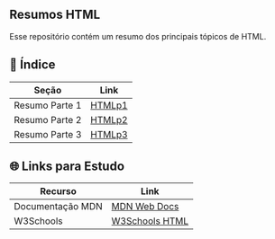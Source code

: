 ## Resumos HTML
Esse repositório contém um resumo dos principais tópicos de HTML.

## 📁 Índice

| Seção            | Link                                  |
|------------------|---------------------------------------|
| Resumo Parte 1   | [HTMLp1](Resumos%20HTML/HTMLp1.md) |
| Resumo Parte 2   | [HTMLp2](Resumos%20HTML/HTMLp2.md)  |
| Resumo Parte 3   | [HTMLp3](Resumos%20HTML/HTMLp3.md) |

## 🌐 Links para Estudo

| Recurso | Link |
|------|------|
| Documentação MDN |[MDN Web Docs](https://developer.mozilla.org/pt-BR/docs/Web/HTML)|
| W3Schools | [W3Schools HTML](https://www.w3schools.com/html/)


